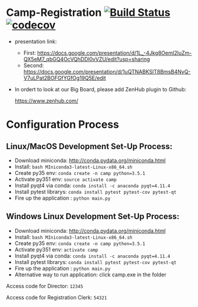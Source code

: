 # Camp-Registration [![Build Status](https://travis-ci.com/songzhm/Camp-Registration.svg?token=eZqkyDBTstz7c4k1na4p&branch=master)](https://travis-ci.com/songzhm/Camp-Registration) [![codecov](https://codecov.io/gh/songzhm/Camp-Registration/branch/master/graph/badge.svg?token=rm8ZPBOsT9)](https://codecov.io/gh/songzhm/Camp-Registration)

* presentation link:

  * First: https://docs.google.com/presentation/d/1L_-4Jkg8OemI2luZm-QX5eM7_qbGQ4OcVQhDDl0vVZU/edit?usp=sharing
  * Second: https://docs.google.com/presentation/d/1uQTNABKSlT8BmsB4NyQ-V7uLPat2BOFGfYGfOg19Q5E/edit

* In ordert to look at our Big Board, please add ZenHub plugin to Github:

    https://www.zenhub.com/

# Configuration Process

## Linux/MacOS Development Set-Up Process:
* Download miniconda: http://conda.pydata.org/miniconda.html
* Install: `bash MIniconda3-latest-Linux-x86_64.sh`
* Create py35 env: `conda create -n camp python=3.5.1`
* Activate py351 env: `source activate camp`
* Install pyqt4 via conda: `conda install -c anaconda pyqt=4.11.4`
* Install pytest librarys: `conda install pytest pytest-cov pytest-qt`
* Fire up the application : `python main.py`

## Windows Linux Development Set-Up Process:
* Download miniconda: http://conda.pydata.org/miniconda.html
* Install: `bash MIniconda3-latest-Linux-x86_64.sh`
* Create py35 env: `conda create -n camp python=3.5.1`
* Activate py351 env: `activate camp`
* Install pyqt4 via conda: `conda install -c anaconda pyqt=4.11.4`
* Install pytest librarys: `conda install pytest pytest-cov pytest-qt`
* Fire up the application : `python main.py`
* Alternative way to run application: click camp.exe in the folder

Access code for Director:
`12345`

Access code for Registration Clerk:
`54321`
